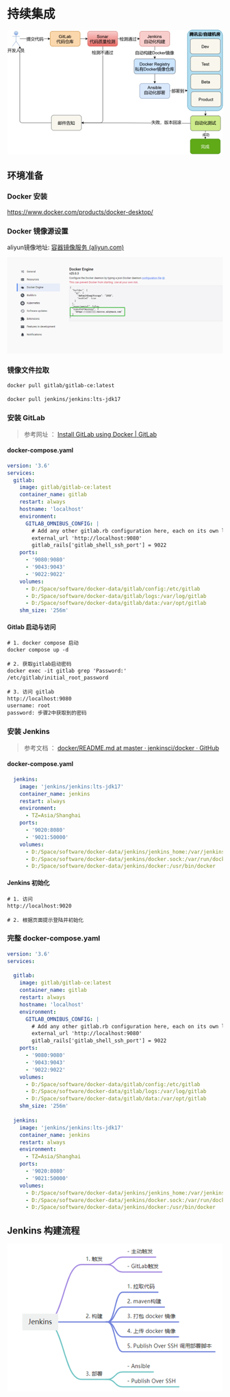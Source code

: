 # 持续集成

![image-20240228100525489](CI.assets/image-20240228100525489.png)

## 环境准备

### Docker 安装
https://www.docker.com/products/docker-desktop/
### Docker 镜像源设置

aliyun镜像地址: [容器镜像服务 (aliyun.com)](https://cr.console.aliyun.com/cn-hangzhou/instances/mirrors)

![image-20240221100915318](CI.assets/image-20240221100915318.png)

### 镜像文件拉取

```shell
docker pull gitlab/gitlab-ce:latest

docker pull jenkins/jenkins:lts-jdk17
```

### 安装 GitLab

> 参考网址 ： [Install GitLab using Docker | GitLab](https://docs.gitlab.com/ee/install/docker.html)

#### docker-compose.yaml

```yaml
version: '3.6'
services:
  gitlab:
    image: gitlab/gitlab-ce:latest
    container_name: gitlab
    restart: always
    hostname: 'localhost'
    environment:
      GITLAB_OMNIBUS_CONFIG: |
        # Add any other gitlab.rb configuration here, each on its own line
        external_url 'http://localhost:9080'
        gitlab_rails['gitlab_shell_ssh_port'] = 9022
    ports:
      - '9080:9080'
      - '9043:9043'
      - '9022:9022'
    volumes:
      - D:/Space/software/docker-data/gitlab/config:/etc/gitlab
      - D:/Space/software/docker-data/gitlab/logs:/var/log/gitlab
      - D:/Space/software/docker-data/gitlab/data:/var/opt/gitlab
    shm_size: '256m'
```

#### Gitlab 启动与访问

```shell
# 1. docker compose 启动
docker compose up -d

# 2. 获取gitlab启动密码
docker exec -it gitlab grep 'Password:' /etc/gitlab/initial_root_password

# 3. 访问 gitlab
http://localhost:9080
username: root
password: 步骤2中获取到的密码
```

### 安装 Jenkins

> 参考文档 ： [docker/README.md at master · jenkinsci/docker · GitHub](https://github.com/jenkinsci/docker/blob/master/README.md)

#### docker-compose.yaml

```yaml
  jenkins:
    image: 'jenkins/jenkins:lts-jdk17'
    container_name: jenkins
    restart: always
    environment:
      - TZ=Asia/Shanghai
    ports:
      - '9020:8080'
      - '9021:50000'
    volumes:
      - D:/Space/software/docker-data/jenkins/jenkins_home:/var/jenkins_home
      - D:/Space/software/docker-data/jenkins/docker.sock:/var/run/docker.sock
      - D:/Space/software/docker-data/jenkins/docker:/usr/bin/docker
```

#### Jenkins 初始化

```shell
# 1. 访问
http://localhost:9020

# 2. 根据页面提示登陆并初始化
```

### 完整 docker-compose.yaml

```yaml
version: '3.6'
services:

  gitlab:
    image: gitlab/gitlab-ce:latest
    container_name: gitlab
    restart: always
    hostname: 'localhost'
    environment:
      GITLAB_OMNIBUS_CONFIG: |
        # Add any other gitlab.rb configuration here, each on its own line
        external_url 'http://localhost:9080'
        gitlab_rails['gitlab_shell_ssh_port'] = 9022
    ports:
      - '9080:9080'
      - '9043:9043'
      - '9022:9022'
    volumes:
      - D:/Space/software/docker-data/gitlab/config:/etc/gitlab
      - D:/Space/software/docker-data/gitlab/logs:/var/log/gitlab
      - D:/Space/software/docker-data/gitlab/data:/var/opt/gitlab
    shm_size: '256m'

  jenkins:
    image: 'jenkins/jenkins:lts-jdk17'
    container_name: jenkins
    restart: always
    environment:
      - TZ=Asia/Shanghai
    ports:
      - '9020:8080'
      - '9021:50000'
    volumes:
      - D:/Space/software/docker-data/jenkins/jenkins_home:/var/jenkins_home
      - D:/Space/software/docker-data/jenkins/docker.sock:/var/run/docker.sock
      - D:/Space/software/docker-data/jenkins/docker:/usr/bin/docker

```

## Jenkins 构建流程

![image-20240304155945192](CI.assets/image-20240304155945192.png)